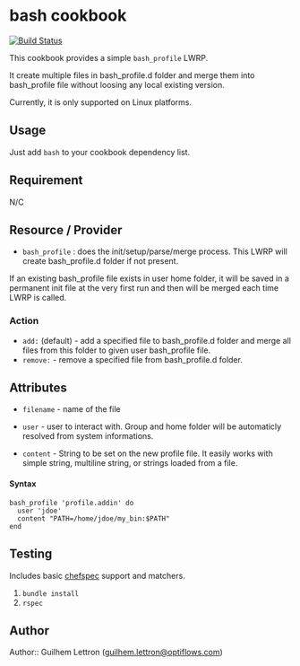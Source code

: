 # bash cookbook

[![Build Status](https://travis-ci.org/optiflows-cookbooks/bash.png)](https://travis-ci.org/optiflows-cookbooks/bash)

This cookbook provides a simple `bash_profile` LWRP.

It create multiple files in bash\_profile.d folder and merge them into bash\_profile file without loosing any local existing version.

Currently, it is only supported on Linux platforms.

## Usage
Just add `bash` to your cookbook dependency list.

## Requirement
N/C

## Resource / Provider
* `bash_profile` : does the init/setup/parse/merge process. This LWRP will create bash\_profile.d folder if not present.

If an existing bash_profile file exists in user home folder, it will be saved in a permanent init file at the very first run and then will be merged each time LWRP is called.

### Action
* `add:` (default) - add a specified file to bash\_profile.d folder and merge all files from this folder to given user bash\_profile file.
* `remove:` - remove a specified file from bash\_profile.d folder.

## Attributes

* `filename` - name of the file

* `user` - user to interact with. Group and home folder will be automaticly resolved from system informations.

* `content` - String to be set on the new profile file. It easily works with simple string, multiline string, or strings loaded from a file.

#### Syntax

    bash_profile 'profile.addin' do
      user 'jdoe'
      content "PATH=/home/jdoe/my_bin:$PATH"
    end
    
## Testing

Includes basic [chefspec](sethvargo/chefspec) support and matchers.

1. `bundle install`
2. `rspec`

## Author

Author:: Guilhem Lettron (<guilhem.lettron@optiflows.com>)

